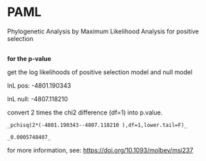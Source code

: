 # PAML
Phylogenetic Analysis by Maximum Likelihood Analysis for positive selection
##

__for the p-value__

get the log likelihoods of positive selection model and null model

lnL pos: -4801.190343

lnL null: -4807.118210

convert 2 times the chi2 difference (df=1) into p.value.

    _pchisq(2*(-4801.190343--4807.118210 ),df=1,lower.tail=F)_

    _0.0005748407_

for more information, see: https://doi.org/10.1093/molbev/msi237
